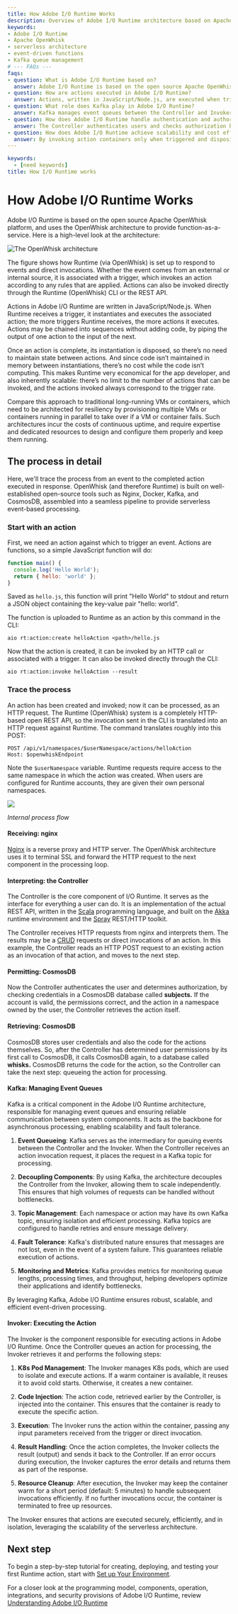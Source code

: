 ```yaml
---
title: How Adobe I/O Runtime Works
description: Overview of Adobe I/O Runtime architecture based on Apache OpenWhisk, detailing the event-driven process from triggers to executed actions using components like Nginx, Controller, CosmosDB, Kafka, and Invoker.
keywords:
- Adobe I/O Runtime
- Apache OpenWhisk
- serverless architecture
- event-driven functions
- Kafka queue management
# --- FAQs ---
faqs:
- question: What is Adobe I/O Runtime based on?
  answer: Adobe I/O Runtime is based on the open source Apache OpenWhisk platform, providing function-as-a-service with an event-driven architecture.
- question: How are actions executed in Adobe I/O Runtime?
  answer: Actions, written in JavaScript/Node.js, are executed when triggered by events or direct invocation through CLI or REST API, managed by isolated container instances.
- question: What role does Kafka play in Adobe I/O Runtime?
  answer: Kafka manages event queues between the Controller and Invoker, enabling scalable, reliable, and fault-tolerant asynchronous processing.
- question: How does Adobe I/O Runtime handle authentication and authorization?
  answer: The Controller authenticates users and checks authorization by querying credentials stored in CosmosDB before executing actions.
- question: How does Adobe I/O Runtime achieve scalability and cost efficiency?
  answer: By invoking action containers only when triggered and disposing of them after execution, it scales automatically with demand, minimizing runtime costs.
---
```

```yaml
keywords:
  - [need keywords]
title: How I/O Runtime works
```

# How Adobe I/O Runtime Works

Adobe I/O Runtime is based on the open source Apache OpenWhisk platform, and uses the OpenWhisk architecture to provide function-as-a-service. Here is a high-level look at the architecture:

<img src="https://developer.adobe.com/runtime/docs/static/2f65d806954291bfd2a474f3c8b2f9f4/73c8b/howitworks_f01.png" title="The OpenWhisk architecture" alt="The OpenWhisk architecture" data-align="center" />

The figure shows how Runtime (via OpenWhisk) is set up to respond to events and direct invocations. Whether the event comes from an external or internal source, it is associated with a trigger, which invokes an action according to any rules that are applied. Actions can also be invoked directly through the Runtime (OpenWhisk) CLI or the REST API.

Actions in Adobe I/O Runtime are written in JavaScript/Node.js. When Runtime receives a trigger, it instantiates and executes the associated action; the more triggers Runtime receives, the more actions it executes. Actions may be chained into sequences without adding code, by piping the output of one action to the input of the next.

Once an action is complete, its instantiation is disposed, so there’s no need to maintain state between actions. And since code isn’t maintained in memory between instantiations, there’s no cost while the code isn’t computing. This makes Runtime very economical for the app developer, and also inherently scalable: there’s no limit to the number of actions that can be invoked, and the actions invoked always correspond to the trigger rate. 

Compare this approach to traditional long-running VMs or containers, which need to be architected for resiliency by provisioning multiple VMs or containers running in parallel to take over if a VM or container fails. Such architectures incur the costs of continuous uptime, and require expertise and dedicated resources to design and configure them properly and keep them running.

## The process in detail

Here, we'll trace the process from an event to the completed action executed in response. OpenWhisk (and therefore Runtime) is built on well-established open-source tools such as Nginx, Docker, Kafka, and CosmosDB, assembled into a seamless pipeline to provide serverless event-based processing.

### Start with an action

First, we need an action against which to trigger an event. Actions are functions, so a simple JavaScript function will do:

```js
function main() {
  console.log('Hello World');
  return { hello: 'world' };
}
```

Saved as `hello.js`, this function will print "Hello World" to stdout and return a JSON object containing the key-value pair "hello: world".

The function is uploaded to Runtime as an action by this command in the CLI:

`aio rt:action:create helloAction <path>/hello.js`

Now that the action is created, it can be invoked by an HTTP call or associated with a trigger. It can also be invoked directly through the CLI:

`aio rt:action:invoke helloAction --result`

### Trace the process

An action has been created and invoked; now it can be processed, as an HTTP request. The Runtime (OpenWhisk) system is a completely HTTP-based open REST API, so the invocation sent in the CLI is translated into an HTTP request against Runtime. The command translates roughly into this POST:

```
POST /api/v1/namespaces/$userNamespace/actions/helloAction
Host: $openwhiskEndpoint
```

Note the `$userNamespace` variable. Runtime requests require access to the same namespace in which the action was created. When users are configured for Runtime accounts, they are given their own personal namespaces. 

![](../../images/howitworks_f02.png)

*Internal process flow*

#### Receiving: nginx

[Nginx](https://www.nginx.com/) is a reverse proxy and HTTP server. The OpenWhisk architecture uses it to terminal SSL and forward the HTTP request to the next component in the processing loop.

#### Interpreting: the Controller

The Controller is the core component of I/O Runtime. It serves as the interface for everything a user can do. It is an implementation of the actual REST API, written in the [Scala](https://www.scala-lang.org/) programming language, and built on the [Akka](https://akka.io/ "Akka runtime") runtime environment and the [Spray](https://spray.readthedocs.io/en/latest/introduction/what-is-spray.html) REST/HTTP toolkit.

The Controller receives HTTP requests from nginx and interprets them. The results may be a [CRUD](https://en.wikipedia.org/wiki/Create,_read,_update_and_delete) requests or direct invocations of an action. In this example, the Controller reads an HTTP POST request to an existing action as an invocation of that action, and moves to the next step.

#### Permitting: CosmosDB

Now the Controller authenticates the user and determines authorization, by checking credentials in a CosmosDB database called **subjects.** If the account is valid, the permissions correct, and the action in a namespace owned by the user, the Controller  retrieves the action itself.

#### Retrieving: CosmosDB

CosmosDB stores user credentials and also the code for the actions themselves. So, after the Controller has determined user permissions by its first call to CosmosDB, it calls CosmosDB again, to a database called **whisks.** CosmosDB returns the code for the action, so the Controller can take the next step: queueing the action for processing.

#### Kafka: Managing Event Queues

Kafka is a critical component in the Adobe I/O Runtime architecture, responsible for managing event queues and ensuring reliable communication between system components. It acts as the backbone for asynchronous processing, enabling scalability and fault tolerance.

1. **Event Queueing**: Kafka serves as the intermediary for queuing events between the Controller and the Invoker. When the Controller receives an action invocation request, it places the request in a Kafka topic for processing.

2. **Decoupling Components**: By using Kafka, the architecture decouples the Controller from the Invoker, allowing them to scale independently. This ensures that high volumes of requests can be handled without bottlenecks.

3. **Topic Management**: Each namespace or action may have its own Kafka topic, ensuring isolation and efficient processing. Kafka topics are configured to handle retries and ensure message delivery.

4. **Fault Tolerance**: Kafka's distributed nature ensures that messages are not lost, even in the event of a system failure. This guarantees reliable execution of actions.

5. **Monitoring and Metrics**: Kafka provides metrics for monitoring queue lengths, processing times, and throughput, helping developers optimize their applications and identify bottlenecks.

By leveraging Kafka, Adobe I/O Runtime ensures robust, scalable, and efficient event-driven processing.

#### Invoker: Executing the Action

The Invoker is the component responsible for executing actions in Adobe I/O Runtime. Once the Controller queues an action for processing, the Invoker retrieves it and performs the following steps:

1. **K8s Pod Management**: The Invoker manages K8s pods, which are used to isolate and execute actions. If a warm container is available, it reuses it to avoid cold starts. Otherwise, it creates a new container.

2. **Code Injection**: The action code, retrieved earlier by the Controller, is injected into the container. This ensures that the container is ready to execute the specific action.

3. **Execution**: The Invoker runs the action within the container, passing any input parameters received from the trigger or direct invocation.

4. **Result Handling**: Once the action completes, the Invoker collects the result (output) and sends it back to the Controller. If an error occurs during execution, the Invoker captures the error details and returns them as part of the response.

5. **Resource Cleanup**: After execution, the Invoker may keep the container warm for a short period (default: 5 minutes) to handle subsequent invocations efficiently. If no further invocations occur, the container is terminated to free up resources.

The Invoker ensures that actions are executed securely, efficiently, and in isolation, leveraging the scalability of the serverless architecture.

## Next step

To begin a step-by-step tutorial for creating, deploying, and testing your first Runtime action, start with [Set up Your Environment](setup.md).

For a closer look at the programming model, components, operation, integrations, and security provisions of Adobe I/O Runtime, review [Understanding Adobe I/O Runtime](understanding-runtime.md)
